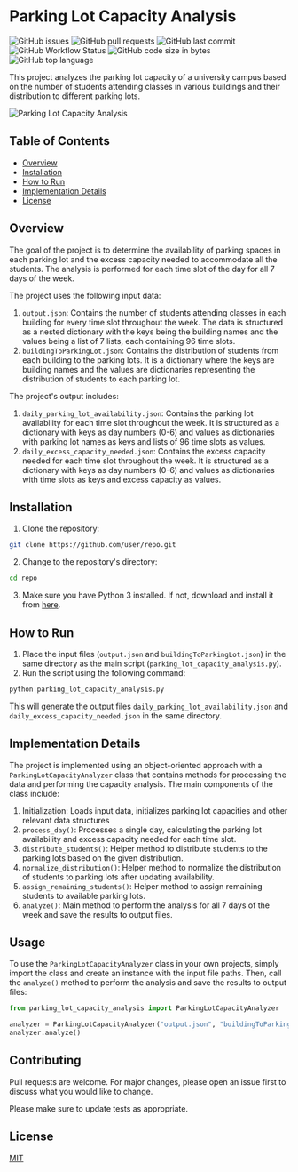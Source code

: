 # Parking Lot Capacity Analysis


![GitHub issues](https://img.shields.io/github/issues/craftyshark/parkingDataA)
![GitHub pull requests](https://img.shields.io/github/issues-pr/craftyshark/parkingDataA)
![GitHub last commit](https://img.shields.io/github/last-commit/craftyshark/parkingDataA)
![GitHub Workflow Status](https://img.shields.io/github/workflow/status/craftyshark/parkingDataA/CI)
![GitHub code size in bytes](https://img.shields.io/github/languages/code-size/craftyshark/parkingDataA)
![GitHub top language](https://img.shields.io/github/languages/top/craftyshark/parkingDataA)

<!-- rest of your README content -->


This project analyzes the parking lot capacity of a university campus based on the number of students attending classes in various buildings and their distribution to different parking lots.

![Parking Lot Capacity Analysis](./assets/parking_lot_image.jpg)

## Table of Contents

- [Overview](#overview)
- [Installation](#installation)
- [How to Run](#how-to-run)
- [Implementation Details](#implementation-details)
- [License](#license)

## Overview

The goal of the project is to determine the availability of parking spaces in each parking lot and the excess capacity needed to accommodate all the students. The analysis is performed for each time slot of the day for all 7 days of the week.

The project uses the following input data:

1. `output.json`: Contains the number of students attending classes in each building for every time slot throughout the week. The data is structured as a nested dictionary with the keys being the building names and the values being a list of 7 lists, each containing 96 time slots.
2. `buildingToParkingLot.json`: Contains the distribution of students from each building to the parking lots. It is a dictionary where the keys are building names and the values are dictionaries representing the distribution of students to each parking lot.

The project's output includes:

1. `daily_parking_lot_availability.json`: Contains the parking lot availability for each time slot throughout the week. It is structured as a dictionary with keys as day numbers (0-6) and values as dictionaries with parking lot names as keys and lists of 96 time slots as values.
2. `daily_excess_capacity_needed.json`: Contains the excess capacity needed for each time slot throughout the week. It is structured as a dictionary with keys as day numbers (0-6) and values as dictionaries with time slots as keys and excess capacity as values.

## Installation

1. Clone the repository:

```bash
git clone https://github.com/user/repo.git
```

2. Change to the repository's directory:

```bash
cd repo
```

3. Make sure you have Python 3 installed. If not, download and install it from [here](https://www.python.org/downloads/).

## How to Run

1. Place the input files (`output.json` and `buildingToParkingLot.json`) in the same directory as the main script (`parking_lot_capacity_analysis.py`).
2. Run the script using the following command:

```bash
python parking_lot_capacity_analysis.py
```

This will generate the output files `daily_parking_lot_availability.json` and `daily_excess_capacity_needed.json` in the same directory.

## Implementation Details

The project is implemented using an object-oriented approach with a `ParkingLotCapacityAnalyzer` class that contains methods for processing the data and performing the capacity analysis. The main components of the class include:

1. Initialization: Loads input data, initializes parking lot capacities and other relevant data structures
2. `process_day()`: Processes a single day, calculating the parking lot availability and excess capacity needed for each time slot.
3. `distribute_students()`: Helper method to distribute students to the parking lots based on the given distribution.
4. `normalize_distribution()`: Helper method to normalize the distribution of students to parking lots after updating availability.
5. `assign_remaining_students()`: Helper method to assign remaining students to available parking lots.
6. `analyze()`: Main method to perform the analysis for all 7 days of the week and save the results to output files.

## Usage

To use the `ParkingLotCapacityAnalyzer` class in your own projects, simply import the class and create an instance with the input file paths. Then, call the `analyze()` method to perform the analysis and save the results to output files:

```python
from parking_lot_capacity_analysis import ParkingLotCapacityAnalyzer

analyzer = ParkingLotCapacityAnalyzer("output.json", "buildingToParkingLot.json")
analyzer.analyze()
```

## Contributing

Pull requests are welcome. For major changes, please open an issue first to discuss what you would like to change.

Please make sure to update tests as appropriate.

## License

[MIT](./LICENSE) 

